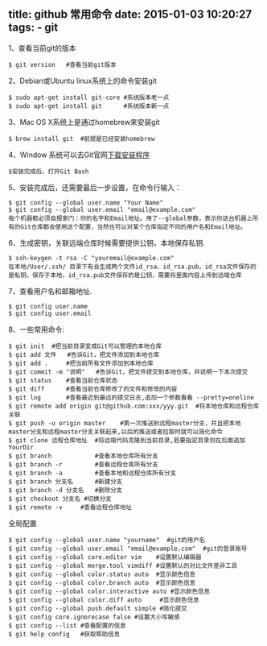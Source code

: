 title: github 常用命令
date: 2015-01-03 10:20:27
tags: 
    - git
---

1、查看当前git的版本

    $ git version   #查看当前git版本

2、Debian或Ubuntu linux系统上的命令安装git

    $ sudo apt-get install git-core #系统版本老一点
    $ sudo apt-get install git      #系统版本新一点

3、Mac OS X系统上是通过homebrew来安装git

    $ brew install git  #前提是已经安装homebrew

4、Window 系统可以去Git官网[下载安装程序](https://git-scm.com/downloads)

    $安装完成后，打开Git Bash

5、安装完成后，还需要最后一步设置，在命令行输入：

    $ git config --global user.name "Your Name"
    $ git config --global user.email "email@example.com"
    每个机器都必须自报家门：你的名字和Email地址。用了--global参数，表示你这台机器上所有的Git仓库都会使用这个配置，当然也可以对某个仓库指定不同的用户名和Email地址。

6、生成密钥，关联远端仓库时候需要提供公钥，本地保存私钥.

    $ ssh-keygen -t rsa -C "youremail@example.com"
    在本地/User/.ssh/ 目录下有会生成两个文件id_rsa、id_rsa.pub，id_rsa文件保存的是私钥，保存于本地，id_rsa.pub文件保存的是公钥，需要将里面内容上传到远端仓库

7、查看用户名和邮箱地址.

    $ git config user.name
    $ git config user.email

<!--more-->

8、一些常用命令:

    $ git init  #把当前目录变成Git可以管理的本地仓库
    $ git add 文件   #告诉Git，把文件添加到本地仓库
    $ git add .     #把当前所有文件添加到本地仓库
    $ git commit -m "说明"   #告诉Git，把文件提交到本地仓库，并说明一下本次提交
    $ git status    #查看当前仓库状态
    $ git diff      #查看当前仓库修改了的文件和修改的内容
    $ git log       #查看最近到最远的提交日志,追加一个参数看看 --pretty=oneline
    $ git remote add origin git@github.com:xxx/yyy.git  #将本地仓库和远程仓库关联
    $ git push -u origin master    #第一次推送到远程master分支，并且把本地master分支和远程master分支关联起来,以后的推送或者拉取时就可以简化命令
    $ git clone 远程仓库地址  #将远端代码克隆到当前目录,若要指定目录则在后面追加YourDir
    $ git branch            #查看本地仓库所有分支
    $ git branch -r         #查看远程仓库所有分支
    $ git branch -a         #查看本地和远程仓库所有分支
    $ git branch 分支名      #新建分支
    $ git branch -d 分支名   #删除分支
    $ git checkout 分支名 #切换分支
    $ git remote -v     #查看远程仓库地址

全局配置
    
    $ git config --global user.name "yourname"  #git的用户名
    $ git config --global user.email "email@example.com"  #git的登录账号
    $ git config --global core.editor vim    #设置默认编辑器
    $ git config --global merge.tool vimdiff #设置默认的对比文件差异工具
    $ git config --global color.status auto  #显示颜色信息
    $ git config --global color.branch auto  #显示颜色信息
    $ git config --global color.interactive auto #显示颜色信息
    $ git config --global color.diff auto     #显示颜色信息
    $ git config --global push.default simple #简化提交
    $ git config core.ignorecase false #设置大小写敏感
    $ git config --list #查看配置的信息
    $ git help config   #获取帮助信息
    
